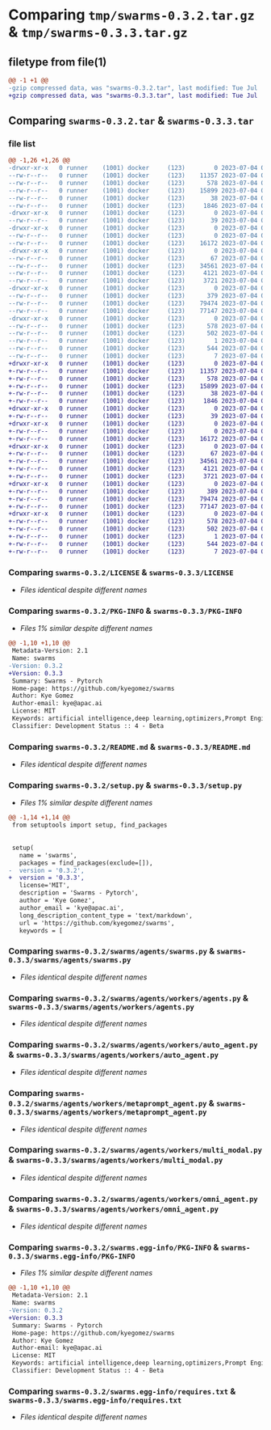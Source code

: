# Comparing `tmp/swarms-0.3.2.tar.gz` & `tmp/swarms-0.3.3.tar.gz`

## filetype from file(1)

```diff
@@ -1 +1 @@
-gzip compressed data, was "swarms-0.3.2.tar", last modified: Tue Jul  4 04:29:19 2023, max compression
+gzip compressed data, was "swarms-0.3.3.tar", last modified: Tue Jul  4 04:39:03 2023, max compression
```

## Comparing `swarms-0.3.2.tar` & `swarms-0.3.3.tar`

### file list

```diff
@@ -1,26 +1,26 @@
-drwxr-xr-x   0 runner    (1001) docker     (123)        0 2023-07-04 04:29:19.676018 swarms-0.3.2/
--rw-r--r--   0 runner    (1001) docker     (123)    11357 2023-07-04 04:29:10.000000 swarms-0.3.2/LICENSE
--rw-r--r--   0 runner    (1001) docker     (123)      578 2023-07-04 04:29:19.676018 swarms-0.3.2/PKG-INFO
--rw-r--r--   0 runner    (1001) docker     (123)    15899 2023-07-04 04:29:10.000000 swarms-0.3.2/README.md
--rw-r--r--   0 runner    (1001) docker     (123)       38 2023-07-04 04:29:19.676018 swarms-0.3.2/setup.cfg
--rw-r--r--   0 runner    (1001) docker     (123)     1846 2023-07-04 04:29:10.000000 swarms-0.3.2/setup.py
-drwxr-xr-x   0 runner    (1001) docker     (123)        0 2023-07-04 04:29:19.672018 swarms-0.3.2/swarms/
--rw-r--r--   0 runner    (1001) docker     (123)       39 2023-07-04 04:29:10.000000 swarms-0.3.2/swarms/__init__.py
-drwxr-xr-x   0 runner    (1001) docker     (123)        0 2023-07-04 04:29:19.672018 swarms-0.3.2/swarms/agents/
--rw-r--r--   0 runner    (1001) docker     (123)        0 2023-07-04 04:29:10.000000 swarms-0.3.2/swarms/agents/__init__.py
--rw-r--r--   0 runner    (1001) docker     (123)    16172 2023-07-04 04:29:10.000000 swarms-0.3.2/swarms/agents/swarms.py
-drwxr-xr-x   0 runner    (1001) docker     (123)        0 2023-07-04 04:29:19.676018 swarms-0.3.2/swarms/agents/workers/
--rw-r--r--   0 runner    (1001) docker     (123)       67 2023-07-04 04:29:10.000000 swarms-0.3.2/swarms/agents/workers/__init__.py
--rw-r--r--   0 runner    (1001) docker     (123)    34561 2023-07-04 04:29:10.000000 swarms-0.3.2/swarms/agents/workers/agents.py
--rw-r--r--   0 runner    (1001) docker     (123)     4121 2023-07-04 04:29:10.000000 swarms-0.3.2/swarms/agents/workers/auto_agent.py
--rw-r--r--   0 runner    (1001) docker     (123)     3721 2023-07-04 04:29:10.000000 swarms-0.3.2/swarms/agents/workers/metaprompt_agent.py
-drwxr-xr-x   0 runner    (1001) docker     (123)        0 2023-07-04 04:29:19.676018 swarms-0.3.2/swarms/agents/workers/models/
--rw-r--r--   0 runner    (1001) docker     (123)      379 2023-07-04 04:29:10.000000 swarms-0.3.2/swarms/agents/workers/models/__init__.py
--rw-r--r--   0 runner    (1001) docker     (123)    79474 2023-07-04 04:29:10.000000 swarms-0.3.2/swarms/agents/workers/multi_modal.py
--rw-r--r--   0 runner    (1001) docker     (123)    77147 2023-07-04 04:29:10.000000 swarms-0.3.2/swarms/agents/workers/omni_agent.py
-drwxr-xr-x   0 runner    (1001) docker     (123)        0 2023-07-04 04:29:19.672018 swarms-0.3.2/swarms.egg-info/
--rw-r--r--   0 runner    (1001) docker     (123)      578 2023-07-04 04:29:19.000000 swarms-0.3.2/swarms.egg-info/PKG-INFO
--rw-r--r--   0 runner    (1001) docker     (123)      502 2023-07-04 04:29:19.000000 swarms-0.3.2/swarms.egg-info/SOURCES.txt
--rw-r--r--   0 runner    (1001) docker     (123)        1 2023-07-04 04:29:19.000000 swarms-0.3.2/swarms.egg-info/dependency_links.txt
--rw-r--r--   0 runner    (1001) docker     (123)      544 2023-07-04 04:29:19.000000 swarms-0.3.2/swarms.egg-info/requires.txt
--rw-r--r--   0 runner    (1001) docker     (123)        7 2023-07-04 04:29:19.000000 swarms-0.3.2/swarms.egg-info/top_level.txt
+drwxr-xr-x   0 runner    (1001) docker     (123)        0 2023-07-04 04:39:03.313215 swarms-0.3.3/
+-rw-r--r--   0 runner    (1001) docker     (123)    11357 2023-07-04 04:38:51.000000 swarms-0.3.3/LICENSE
+-rw-r--r--   0 runner    (1001) docker     (123)      578 2023-07-04 04:39:03.313215 swarms-0.3.3/PKG-INFO
+-rw-r--r--   0 runner    (1001) docker     (123)    15899 2023-07-04 04:38:51.000000 swarms-0.3.3/README.md
+-rw-r--r--   0 runner    (1001) docker     (123)       38 2023-07-04 04:39:03.313215 swarms-0.3.3/setup.cfg
+-rw-r--r--   0 runner    (1001) docker     (123)     1846 2023-07-04 04:38:51.000000 swarms-0.3.3/setup.py
+drwxr-xr-x   0 runner    (1001) docker     (123)        0 2023-07-04 04:39:03.309215 swarms-0.3.3/swarms/
+-rw-r--r--   0 runner    (1001) docker     (123)       39 2023-07-04 04:38:51.000000 swarms-0.3.3/swarms/__init__.py
+drwxr-xr-x   0 runner    (1001) docker     (123)        0 2023-07-04 04:39:03.313215 swarms-0.3.3/swarms/agents/
+-rw-r--r--   0 runner    (1001) docker     (123)        0 2023-07-04 04:38:51.000000 swarms-0.3.3/swarms/agents/__init__.py
+-rw-r--r--   0 runner    (1001) docker     (123)    16172 2023-07-04 04:38:51.000000 swarms-0.3.3/swarms/agents/swarms.py
+drwxr-xr-x   0 runner    (1001) docker     (123)        0 2023-07-04 04:39:03.313215 swarms-0.3.3/swarms/agents/workers/
+-rw-r--r--   0 runner    (1001) docker     (123)       67 2023-07-04 04:38:51.000000 swarms-0.3.3/swarms/agents/workers/__init__.py
+-rw-r--r--   0 runner    (1001) docker     (123)    34561 2023-07-04 04:38:51.000000 swarms-0.3.3/swarms/agents/workers/agents.py
+-rw-r--r--   0 runner    (1001) docker     (123)     4121 2023-07-04 04:38:51.000000 swarms-0.3.3/swarms/agents/workers/auto_agent.py
+-rw-r--r--   0 runner    (1001) docker     (123)     3721 2023-07-04 04:38:51.000000 swarms-0.3.3/swarms/agents/workers/metaprompt_agent.py
+drwxr-xr-x   0 runner    (1001) docker     (123)        0 2023-07-04 04:39:03.313215 swarms-0.3.3/swarms/agents/workers/models/
+-rw-r--r--   0 runner    (1001) docker     (123)      389 2023-07-04 04:38:51.000000 swarms-0.3.3/swarms/agents/workers/models/__init__.py
+-rw-r--r--   0 runner    (1001) docker     (123)    79474 2023-07-04 04:38:51.000000 swarms-0.3.3/swarms/agents/workers/multi_modal.py
+-rw-r--r--   0 runner    (1001) docker     (123)    77147 2023-07-04 04:38:51.000000 swarms-0.3.3/swarms/agents/workers/omni_agent.py
+drwxr-xr-x   0 runner    (1001) docker     (123)        0 2023-07-04 04:39:03.313215 swarms-0.3.3/swarms.egg-info/
+-rw-r--r--   0 runner    (1001) docker     (123)      578 2023-07-04 04:39:03.000000 swarms-0.3.3/swarms.egg-info/PKG-INFO
+-rw-r--r--   0 runner    (1001) docker     (123)      502 2023-07-04 04:39:03.000000 swarms-0.3.3/swarms.egg-info/SOURCES.txt
+-rw-r--r--   0 runner    (1001) docker     (123)        1 2023-07-04 04:39:03.000000 swarms-0.3.3/swarms.egg-info/dependency_links.txt
+-rw-r--r--   0 runner    (1001) docker     (123)      544 2023-07-04 04:39:03.000000 swarms-0.3.3/swarms.egg-info/requires.txt
+-rw-r--r--   0 runner    (1001) docker     (123)        7 2023-07-04 04:39:03.000000 swarms-0.3.3/swarms.egg-info/top_level.txt
```

### Comparing `swarms-0.3.2/LICENSE` & `swarms-0.3.3/LICENSE`

 * *Files identical despite different names*

### Comparing `swarms-0.3.2/PKG-INFO` & `swarms-0.3.3/PKG-INFO`

 * *Files 1% similar despite different names*

```diff
@@ -1,10 +1,10 @@
 Metadata-Version: 2.1
 Name: swarms
-Version: 0.3.2
+Version: 0.3.3
 Summary: Swarms - Pytorch
 Home-page: https://github.com/kyegomez/swarms
 Author: Kye Gomez
 Author-email: kye@apac.ai
 License: MIT
 Keywords: artificial intelligence,deep learning,optimizers,Prompt Engineering
 Classifier: Development Status :: 4 - Beta
```

### Comparing `swarms-0.3.2/README.md` & `swarms-0.3.3/README.md`

 * *Files identical despite different names*

### Comparing `swarms-0.3.2/setup.py` & `swarms-0.3.3/setup.py`

 * *Files 1% similar despite different names*

```diff
@@ -1,14 +1,14 @@
 from setuptools import setup, find_packages
 
 
 setup(
   name = 'swarms',
   packages = find_packages(exclude=[]),
-  version = '0.3.2',
+  version = '0.3.3',
   license='MIT',
   description = 'Swarms - Pytorch',
   author = 'Kye Gomez',
   author_email = 'kye@apac.ai',
   long_description_content_type = 'text/markdown',
   url = 'https://github.com/kyegomez/swarms',
   keywords = [
```

### Comparing `swarms-0.3.2/swarms/agents/swarms.py` & `swarms-0.3.3/swarms/agents/swarms.py`

 * *Files identical despite different names*

### Comparing `swarms-0.3.2/swarms/agents/workers/agents.py` & `swarms-0.3.3/swarms/agents/workers/agents.py`

 * *Files identical despite different names*

### Comparing `swarms-0.3.2/swarms/agents/workers/auto_agent.py` & `swarms-0.3.3/swarms/agents/workers/auto_agent.py`

 * *Files identical despite different names*

### Comparing `swarms-0.3.2/swarms/agents/workers/metaprompt_agent.py` & `swarms-0.3.3/swarms/agents/workers/metaprompt_agent.py`

 * *Files identical despite different names*

### Comparing `swarms-0.3.2/swarms/agents/workers/multi_modal.py` & `swarms-0.3.3/swarms/agents/workers/multi_modal.py`

 * *Files identical despite different names*

### Comparing `swarms-0.3.2/swarms/agents/workers/omni_agent.py` & `swarms-0.3.3/swarms/agents/workers/omni_agent.py`

 * *Files identical despite different names*

### Comparing `swarms-0.3.2/swarms.egg-info/PKG-INFO` & `swarms-0.3.3/swarms.egg-info/PKG-INFO`

 * *Files 1% similar despite different names*

```diff
@@ -1,10 +1,10 @@
 Metadata-Version: 2.1
 Name: swarms
-Version: 0.3.2
+Version: 0.3.3
 Summary: Swarms - Pytorch
 Home-page: https://github.com/kyegomez/swarms
 Author: Kye Gomez
 Author-email: kye@apac.ai
 License: MIT
 Keywords: artificial intelligence,deep learning,optimizers,Prompt Engineering
 Classifier: Development Status :: 4 - Beta
```

### Comparing `swarms-0.3.2/swarms.egg-info/requires.txt` & `swarms-0.3.3/swarms.egg-info/requires.txt`

 * *Files identical despite different names*

